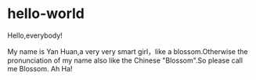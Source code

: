 # hello-world

Hello,everybody!

My name is Yan Huan,a very very smart girl，like a blossom.Otherwise the pronunciation of my name also like the Chinese "Blossom".So please call me Blossom.
Ah Ha!
